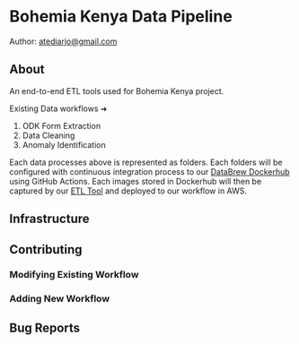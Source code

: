 # Bohemia Kenya Data Pipeline
Author: atediarjo@gmail.com

## About
An end-to-end ETL tools used for Bohemia Kenya project. 

Existing Data workflows ➜
1. ODK Form Extraction
2. Data Cleaning
3. Anomaly Identification

Each data processes above is represented as folders. Each folders will be configured with continuous integration process to our [DataBrew Dockerhub](https://hub.docker.com/search?q=databrewllc) using GitHub Actions. Each images stored in Dockerhub will then be captured by our [ETL Tool](https://github.com/databrew/ecs-data-workflow/tree/main) and deployed to our workflow in AWS.

## Infrastructure

## Contributing

### Modifying Existing Workflow

### Adding New Workflow

## Bug Reports

